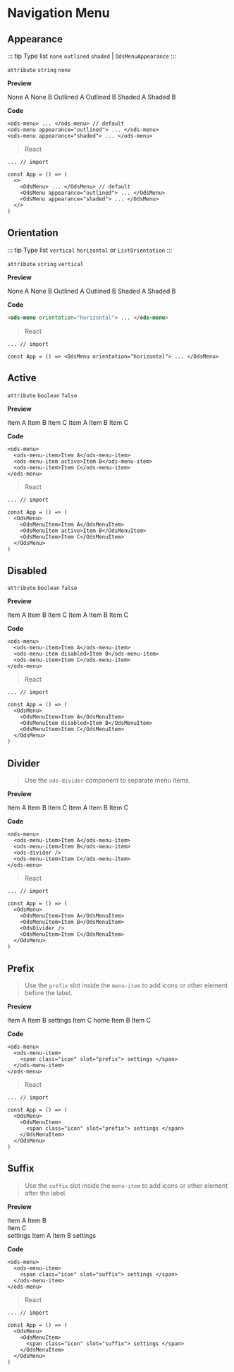# Navigation Menu

## Appearance

::: tip Type list
`none` `outlined` `shaded` | `OdsMenuAppearance`
:::

`attribute` `string` `none`

**Preview**

<Preview>
  <ods-menu>
    <ods-menu-item>None A</ods-menu-item>
    <ods-menu-item>None B</ods-menu-item>
  </ods-menu>
  <ods-menu appearance="outlined">
    <ods-menu-item>Outlined A</ods-menu-item>
    <ods-menu-item>Outlined B</ods-menu-item>
  </ods-menu>
  <ods-menu appearance="shaded">
    <ods-menu-item>Shaded A</ods-menu-item>
    <ods-menu-item>Shaded B</ods-menu-item>
  </ods-menu>
</Preview>

**Code**

```html{2,3}
<ods-menu> ... </ods-menu> // default
<ods-menu appearance="outlined"> ... </ods-menu>
<ods-menu appearance="shaded"> ... </ods-menu>
```

> React

```jsx{6,7}
... // import

const App = () => (
  <>
    <OdsMenu> ... </OdsMenu> // default
    <OdsMenu appearance="outlined"> ... </OdsMenu>
    <OdsMenu appearance="shaded"> ... </OdsMenu>
  </>
)
```

## Orientation

::: tip Type list
`vertical` `horizontal` or `ListOrientation`
:::

`attribute` `string` `vertical`

**Preview**

<Preview is-grid="true">
  <ods-menu orientation="horizontal" style="max-width: max-content;" >
   <ods-menu-item>None A</ods-menu-item>
   <ods-menu-item>None B</ods-menu-item>
  </ods-menu>
  <ods-menu appearance="outlined" orientation="horizontal" style="max-width: max-content;" >
   <ods-menu-item>Outlined A</ods-menu-item>
   <ods-menu-item>Outlined B</ods-menu-item>
  </ods-menu>
  <ods-menu appearance="shaded" orientation="horizontal" style="max-width: max-content;">
   <ods-menu-item>Shaded A</ods-menu-item>
   <ods-menu-item>Shaded B</ods-menu-item>
  </ods-menu>
</Preview>

**Code**

```html
<ods-menu orientation="horizontal"> ... </ods-menu>
```

> React

```jsx{4}
... // import

const App = () => <OdsMenu orientation="horizontal"> ... </OdsMenu>
```

## Active

`attribute` `boolean` `false`

**Preview**

<Preview is-grid="true">
  <ods-menu appearance="outlined" style="max-width: max-content;" >
    <ods-menu-item>Item A</ods-menu-item>
    <ods-menu-item active>Item B</ods-menu-item>
    <ods-menu-item>Item C</ods-menu-item>
  </ods-menu>
  <ods-menu appearance="outlined" orientation="horizontal" style="max-width: max-content;" >
    <ods-menu-item>Item A</ods-menu-item>
    <ods-menu-item active>Item B</ods-menu-item>
    <ods-menu-item>Item C</ods-menu-item>
  </ods-menu>
</Preview>

**Code**

```html{3}
<ods-menu>
  <ods-menu-item>Item A</ods-menu-item>
  <ods-menu-item active>Item B</ods-menu-item>
  <ods-menu-item>Item C</ods-menu-item>
</ods-menu>
```

> React

```jsx{6}
... // import

const App = () => (
  <OdsMenu>
    <OdsMenuItem>Item A</OdsMenuItem>
    <OdsMenuItem active>Item B</OdsMenuItem>
    <OdsMenuItem>Item C</OdsMenuItem>
  </OdsMenu>
)
```

## Disabled

`attribute` `boolean` `false`

**Preview**

<Preview is-grid="true">
  <ods-menu appearance="outlined" style="max-width: max-content;">
    <ods-menu-item>Item A</ods-menu-item>
    <ods-menu-item disabled>Item B</ods-menu-item>
    <ods-menu-item>Item C</ods-menu-item>
  </ods-menu>
  <ods-menu appearance="outlined" orientation="horizontal" style="max-width: max-content;">
    <ods-menu-item>Item A</ods-menu-item>
    <ods-menu-item disabled>Item B</ods-menu-item>
    <ods-menu-item>Item C</ods-menu-item>
  </ods-menu>
</Preview>

**Code**

```html{3}
<ods-menu>
  <ods-menu-item>Item A</ods-menu-item>
  <ods-menu-item disabled>Item B</ods-menu-item>
  <ods-menu-item>Item C</ods-menu-item>
</ods-menu>
```

> React

```jsx{6}
... // import

const App = () => (
  <OdsMenu>
    <OdsMenuItem>Item A</OdsMenuItem>
    <OdsMenuItem disabled>Item B</OdsMenuItem>
    <OdsMenuItem>Item C</OdsMenuItem>
  </OdsMenu>
)
```

## Divider

> Use the `ods-divider` component to separate menu items.

**Preview**

<Preview is-grid="true">
  <ods-menu appearance="outlined" style="max-width: max-content;">
    <ods-menu-item>Item A</ods-menu-item>
    <ods-menu-item>Item B</ods-menu-item>
    <ods-divider />
    <ods-menu-item>Item C</ods-menu-item>
  </ods-menu>
  <ods-menu appearance="outlined" orientation="horizontal" style="max-width: max-content;">
    <ods-menu-item>Item A</ods-menu-item>
    <ods-menu-item>Item B</ods-menu-item>
    <ods-divider vertical />
    <ods-menu-item>Item C</ods-menu-item>
  </ods-menu>
</Preview>

**Code**

```html{4}
<ods-menu>
  <ods-menu-item>Item A</ods-menu-item>
  <ods-menu-item>Item B</ods-menu-item>
  <ods-divider />
  <ods-menu-item>Item C</ods-menu-item>
</ods-menu>
```

> React

```jsx{7}
... // import

const App = () => (
  <OdsMenu>
    <OdsMenuItem>Item A</OdsMenuItem>
    <OdsMenuItem>Item B</OdsMenuItem>
    <OdsDivider />
    <OdsMenuItem>Item C</OdsMenuItem>
  </OdsMenu>
)
```

## Prefix

> Use the `prefix` slot inside the `menu-item` to add icons or other element before the label.

**Preview**

<Preview is-grid="true">
  <ods-menu appearance="outlined" style="max-width: max-content;">
    <ods-menu-item>Item A</ods-menu-item>
    <ods-menu-item>Item B</ods-menu-item>
    <ods-divider />
    <ods-menu-item>
      <span class="material-symbols-outlined" slot="prefix"> settings </span>
      Item C
    </ods-menu-item>
  </ods-menu>
  <ods-menu appearance="outlined" orientation="horizontal" style="max-width: max-content;">
    <ods-menu-item active>
     <span class="material-symbols-outlined" slot="prefix"> home </span>
    </ods-menu-item>
    <ods-menu-item>Item B</ods-menu-item>
    <ods-divider vertical />
    <ods-menu-item>Item C</ods-menu-item>
  </ods-menu>
</Preview>

**Code**

```html{3}
<ods-menu>
  <ods-menu-item>
    <span class="icon" slot="prefix"> settings </span>
  </ods-menu-item>
</ods-menu>
```

> React

```jsx{6}
... // import

const App = () => (
  <OdsMenu>
    <OdsMenuItem>
      <span class="icon" slot="prefix"> settings </span>
    </OdsMenuItem>
  </OdsMenu>
)
```

## Suffix

> Use the `suffix` slot inside the `menu-item` to add icons or other element after the label.

**Preview**

<Preview is-grid="true">
  <ods-menu appearance="outlined" style="max-width: max-content;">
    <ods-menu-item>Item A</ods-menu-item>
    <ods-menu-item>Item B</ods-menu-item>
    <ods-divider />
    <ods-menu-item>
      <div>Item C</div>
      <span class="material-symbols-outlined" slot="suffix"> settings </span>
    </ods-menu-item>
  </ods-menu>
  <ods-menu appearance="outlined" orientation="horizontal" style="max-width: max-content;">
    <ods-menu-item>Item A</ods-menu-item>
    <ods-menu-item>Item B</ods-menu-item>
    <ods-divider vertical />
    <ods-menu-item>
      <span class="material-symbols-outlined" slot="suffix"> settings </span>
    </ods-menu-item>
  </ods-menu>
</Preview>

**Code**

```html{3}
<ods-menu>
  <ods-menu-item>
    <span class="icon" slot="suffix"> settings </span>
  </ods-menu-item>
</ods-menu>
```

> React

```jsx{6}
... // import

const App = () => (
  <OdsMenu>
    <OdsMenuItem>
      <span class="icon" slot="suffix"> settings </span>
    </OdsMenuItem>
  </OdsMenu>
)
```
